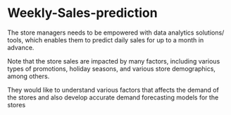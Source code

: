 # Weekly-Sales-prediction
The store managers needs to be empowered with data analytics solutions/ tools, which enables them to predict daily sales for up to a month in advance.

Note that the store sales are impacted by many factors, including various types of promotions, holiday seasons, and various store demographics, among others.

They would like to understand various factors that affects the demand of the stores and also develop accurate demand forecasting models for the stores
